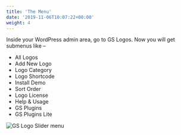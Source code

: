 ```yaml
---
title: 'The Menu'
date: '2019-11-06T10:07:22+00:00'
weight: 4
---
```


Inside your WordPress admin area, go to GS Logos. Now you will get submenus like –

- All Logos
- Add New Logo
- Logo Category
- Logo Shortcode
- Install Demo
- Sort Order
- Logo License
- Help & Usage
- GS Plugins
- GS Plugins Lite

![GS Logo Slider menu](../images/GS_Logo_Slider_menu.png)